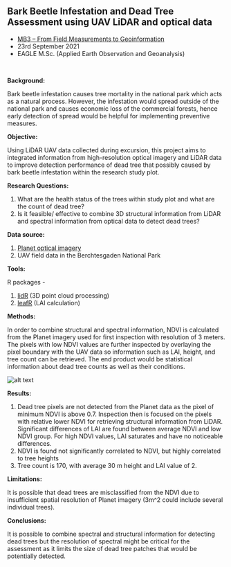 ## Bark Beetle Infestation and Dead Tree Assessment using UAV LiDAR and optical data

* [MB3 – From Field Measurements to Geoinformation](http://eagle-science.org/project/mb3-from-field-measurements-to-geoinformation/)
* 23rd September 2021
* EAGLE M.Sc. (Applied Earth Observation and Geoanalysis)

<br>

**Background:**

Bark beetle infestation causes tree mortality in the national park which acts as a natural process. However, the infestation would spread outside of the national park and causes economic loss of the commercial forests, hence early detection of spread would be helpful for implementing preventive measures.

**Objective:**

Using LiDAR UAV data collected during excursion, this project aims to integrated information from high-resolution optical imagery and LiDAR data to improve detection performance of dead tree that possibly caused by bark beetle infestation within the research study plot.

**Research Questions:**

1) What are the health status of the trees within study plot and what are the count of dead tree?
2) Is it feasible/ effective to combine 3D structural information from LiDAR and spectral information from optical data to detect dead trees?

**Data source:**

1) [Planet optical imagery](https://www.planet.com/)
2) UAV field data in the Berchtesgaden National Park

**Tools:**

R packages - 
1) [lidR](https://github.com/Jean-Romain/lidR) (3D point cloud processing) 
2) [leafR](https://rdrr.io/cran/leafR/) (LAI calculation)

**Methods:**

In order to combine structural and spectral information, NDVI is calculated from the Planet imagery used for first inspection with resolution of 3 meters. The pixels with low NDVI values are further inspected by overlaying the pixel boundary with the UAV data so information such as LAI, height, and tree count can be retrieved. The end product would be statistical information about dead tree counts as well as their conditions.

![alt text](https://github.com/pinkychow1010/LiDAR_barkBeetleInfestation/blob/main/graphics/workflow.JPG "Fig. Workflow of this project")

**Results:**

1) Dead tree pixels are not detected from the Planet data as the pixel of minimum NDVI is above 0.7. Inspection then is focused on the pixels with relative lower NDVI for retrieving structural information from LiDAR. Significant differences of LAI are found between average NDVI and low NDVI group. For high NDVI values, LAI saturates and have no noticeable differences.
2) NDVI is found not significantly correlated to NDVI, but highly correlated to tree heights
3) Tree count is 170, with average 30 m height and LAI value of 2.

**Limitations:**

It is possible that dead trees are misclassified from the NDVI due to insufficient spatial resolution of Planet imagery (3m^2 could include several individual trees).

**Conclusions:**

It is possible to combine spectral and structural information for detecting dead trees but the resolution of spectral might be critical for the assessment as it limits the size of dead tree patches that would be potentially detected.
